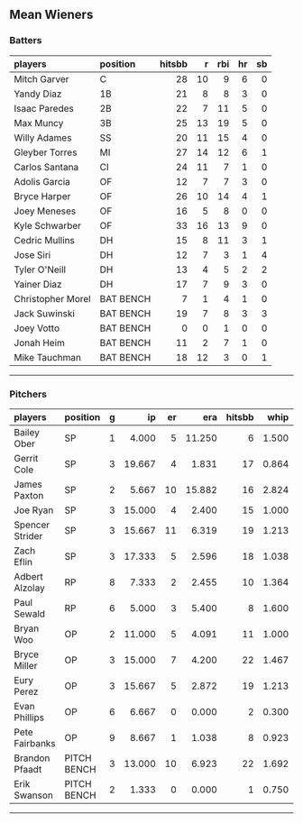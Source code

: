 ## Mean Wieners

### Batters

 
|players           |position  | hitsbb|  r| rbi| hr| sb| 
|:-----------------|:---------|------:|--:|---:|--:|--:| 
|Mitch Garver      |C         |     28| 10|   9|  6|  0| 
|Yandy Diaz        |1B        |     21|  8|   8|  3|  0| 
|Isaac Paredes     |2B        |     22|  7|  11|  5|  0| 
|Max Muncy         |3B        |     25| 13|  19|  5|  0| 
|Willy Adames      |SS        |     20| 11|  15|  4|  0| 
|Gleyber Torres    |MI        |     27| 14|  12|  6|  1| 
|Carlos Santana    |CI        |     24| 11|   7|  1|  0| 
|Adolis Garcia     |OF        |     12|  7|   7|  3|  0| 
|Bryce Harper      |OF        |     26| 10|  14|  4|  1| 
|Joey Meneses      |OF        |     16|  5|   8|  0|  0| 
|Kyle Schwarber    |OF        |     33| 16|  13|  9|  0| 
|Cedric Mullins    |DH        |     15|  8|  11|  3|  1| 
|Jose Siri         |DH        |     12|  7|   3|  1|  4| 
|Tyler O'Neill     |DH        |     13|  4|   5|  2|  2| 
|Yainer Diaz       |DH        |     17|  7|   9|  3|  0| 
|Christopher Morel |BAT BENCH |      7|  1|   4|  1|  0| 
|Jack Suwinski     |BAT BENCH |     19|  7|   8|  3|  3| 
|Joey Votto        |BAT BENCH |      0|  0|   1|  0|  0| 
|Jonah Heim        |BAT BENCH |     11|  2|   7|  1|  0| 
|Mike Tauchman     |BAT BENCH |     18| 12|   3|  0|  1| 


* * *

### Pitchers

 
|players         |position    |  g|     ip| er|    era| hitsbb|  whip| so|  w| sv| 
|:---------------|:-----------|--:|------:|--:|------:|------:|-----:|--:|--:|--:| 
|Bailey Ober     |SP          |  1|  4.000|  5| 11.250|      6| 1.500|  4|  0|  0| 
|Gerrit Cole     |SP          |  3| 19.667|  4|  1.831|     17| 0.864| 25|  3|  0| 
|James Paxton    |SP          |  2|  5.667| 10| 15.882|     16| 2.824|  4|  0|  0| 
|Joe Ryan        |SP          |  3| 15.000|  4|  2.400|     15| 1.000| 17|  1|  0| 
|Spencer Strider |SP          |  3| 15.667| 11|  6.319|     19| 1.213| 23|  2|  0| 
|Zach Eflin      |SP          |  3| 17.333|  5|  2.596|     18| 1.038| 22|  0|  0| 
|Adbert Alzolay  |RP          |  8|  7.333|  2|  2.455|     10| 1.364|  7|  1|  4| 
|Paul Sewald     |RP          |  6|  5.000|  3|  5.400|      8| 1.600|  4|  0|  5| 
|Bryan Woo       |OP          |  2| 11.000|  5|  4.091|     11| 1.000|  5|  1|  0| 
|Bryce Miller    |OP          |  3| 15.000|  7|  4.200|     22| 1.467| 13|  0|  0| 
|Eury Perez      |OP          |  3| 15.667|  5|  2.872|     19| 1.213| 16|  0|  0| 
|Evan Phillips   |OP          |  6|  6.667|  0|  0.000|      2| 0.300|  7|  0|  3| 
|Pete Fairbanks  |OP          |  9|  8.667|  1|  1.038|      8| 0.923| 18|  1|  6| 
|Brandon Pfaadt  |PITCH BENCH |  3| 13.000| 10|  6.923|     22| 1.692| 13|  1|  0| 
|Erik Swanson    |PITCH BENCH |  2|  1.333|  0|  0.000|      1| 0.750|  0|  0|  0| 


* * *


